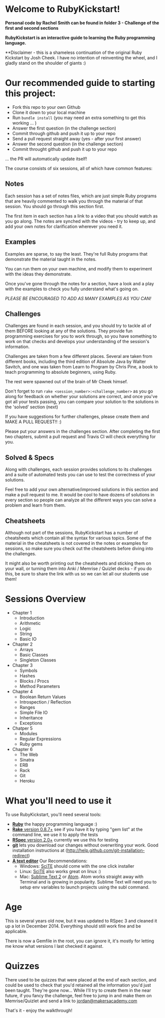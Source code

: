 Welcome to RubyKickstart!
=========================

**Personal code by Rachel Smith can be found in folder 3 - Challenge of the first and second sections**


**RubyKickstart is an interactive guide to learning the Ruby programming language.**

**Disclaimer - this is a shameless continuation of the original Ruby Kickstart by Josh Cheek. I have no intention of reinventing the wheel, and I gladly stand on the shoulder of giants :)

Our recommended guide to starting this project:
============

* Fork this repo to your own Github
* Clone it down to your local machine
* Run `bundle install` (you may need an extra something to get this working ... )
* Answer the first question (in the challenge section)
* Commit through github and push it up to your repo
* Send a pull request straight away (yes - after your first answer)
* Answer the second question (in the challenge section)
* Commit throught github and push it up to your repo

... the PR will automatically update itself! 

The course consists of six sessions, all of which have common features:

  **Notes**
  ---------
  Each session has a set of notes files, which are just simple Ruby programs that are heavily commented to walk you through the material of that session. You should go through this section first.

  The first item in each section has a link to a video that you should watch as you go along. The notes are synched with the videos - try to keep up, and add your own notes for clarification wherever you need it.

  **Examples**
  ------------
  Examples are sparse, to say the least. They're full Ruby programs that demonstrate the material taught in the notes.

  You can run them on your own machine, and modify them to experiment with the ideas they demonstrate.

  Once you've gone through the notes for a section, have a look and a play with the examples to check you fully understand what's going on.

  *PLEASE BE ENCOURAGED TO ADD AS MANY EXAMPLES AS YOU CAN!*

  **Challenges**
  --------------
  Challenges are found in each session, and you should try to tackle all of them BEFORE looking at any of the solutions. They provide fun programming exercises for you to work through, so you have something to work on that checks and develops your understanding of the session's information.

  Challenges are taken from a few different places. Several are taken from different books, including the third edition of Absolute Java by Walter Savitch, and one was taken from Learn to Program by Chris Pine, a book to teach programming to absolute beginners, using Ruby.

  The rest were spawned out of the brain of Mr Cheek himsef.


  Don't forget to run `rake <session_number>:<challenge_number>` as you go along for feedback on whether your solutions are correct, and once you've got all your tests passing, you can compare your solution to the solutions in the 'solved' section (next)

  If you have suggestions for further challenges, please create them and MAKE A PULL REQUEST!! :)
  
  Please put your answers in the challenges section. After completing the first two chapters, submit a pull request and Travis CI will check everything for you. 

  **Solved & Specs**
  -------------------
  Along with challenges, each session provides solutions to its challenges and
  a suite of automated tests you can use to test the correctness of your solutions.

  Feel free to add your own alternative/improved solutions in this section and make a pull request to me. It would be cool to have dozens of solutions in every section so people can analyze all the different ways you can solve a problem and learn from them.

  **Cheatsheets**
  ---------------
  Although not part of the sessions, RubyKickstart has a number of cheatsheets which contain all the syntax for various topics. Some of the material in the cheatsheets is not covered in the notes or examples for sessions, so make sure you check out the cheatsheets before diving into the challenges.

  It might also be worth printing out the cheatsheets and sticking them on your wall, or turning them into Anki / Memrise / Quizlet decks - if you do this, be sure to share the link with us so we can let all our students use them!


Sessions Overview
========

- Chapter 1
    * Introduction
    * Arithmetic
    * Logic
    * String
    * Basic IO
- Chapter 2
    * Arrays
    * Basic Classes
    * Singleton Classes
- Chapter 3
    * Symbols
    * Hashes
    * Blocks / Procs
    * Method Parameters
- Chapter 4
    * Boolean Return Values
    * Introspection / Reflection
    * Ranges
    * Simple File IO
    * Inheritance
    * Exceptions
- Chatper 5
    * Modules
    * Regular Expressions
    * Ruby gems
- Chapter 6
    * The Web
    * Sinatra
    * ERB
    * Rack
    * Git
    * Heroku


What you'll need to use it
==========================

 To use RubyKickstart, you'll need several tools:

   - [**Ruby**](http://www.ruby-lang.org/en/) the happy programming language :)
   - [**Rake** version 0.8.7+](http://rubygems.org/gems/rake) see if you have it by typing "gem list" at the command line, we use it to apply the tests
   - [**RSpec** version 2.0+](http://rubygems.org/gems/rspec) currently we use this for testing
   - [**git**](http://help.github.com/git-installation-redirect) lets you download our changes without overwriting your work. Good installation instructions at (http://help.github.com/git-installation-redirect)
   - [**A text editor**](http://texteditors.org/cgi-bin/wiki.pl) Our Recommendations:
     * Windows: [SciTE](http://www.scintilla.org/SciTE.html) should come with the one click installer
     * Linux: [SciTE](http://www.scintilla.org/SciTE.html) also works great on linux :)
     * Mac: [Sublime Text 2](http://www.sublimetext.com/2) or [Atom](https://atom.io/). Atom works straight away with Terminal and is growing in popularity. Sublime Text will need you to setup env variables to launch projects using the subl command.

Age
===

This is several years old now, but it was updated to RSpec 3 and cleaned it up a lot
in December 2014. Everything should still work fine and be applicable.

There is now a Gemfile in the root, you can ignore it, it's mostly for letting me
know what versions I last checked it against.


Quizzes
===

There used to be quizzes that were placed at the end of each section, and could be used to check that you'd retained all the information you'd just been taught. They're gone now... While I'll try to create them in the near future, if you fancy the challenge, feel free to jump in and make them on Memrise/Quizlet and send a link to jordan@makersacademy.com

That's it - enjoy the walkthrough!
